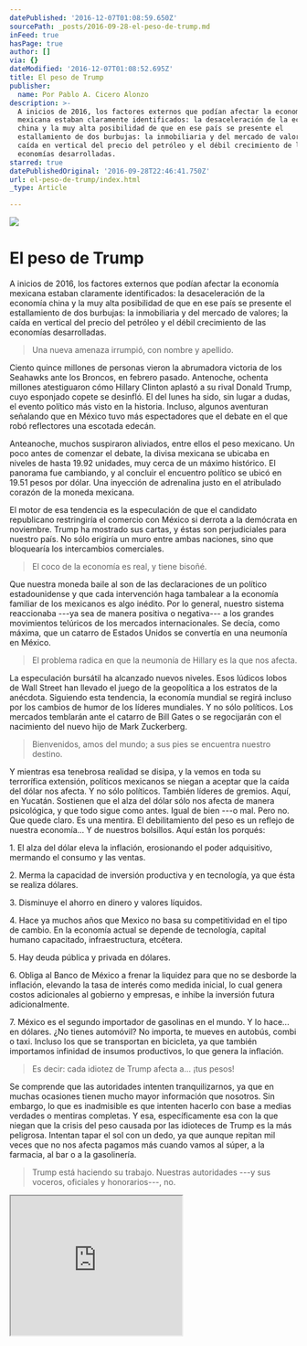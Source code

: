```yaml
---
datePublished: '2016-12-07T01:08:59.650Z'
sourcePath: _posts/2016-09-28-el-peso-de-trump.md
inFeed: true
hasPage: true
author: []
via: {}
dateModified: '2016-12-07T01:08:52.695Z'
title: El peso de Trump
publisher:
  name: Por Pablo A. Cicero Alonzo
description: >-
  A inicios de 2016, los factores externos que podían afectar la economía
  mexicana estaban claramente identificados: la desaceleración de la economía
  china y la muy alta posibilidad de que en ese país se presente el
  estallamiento de dos burbujas: la inmobiliaria y del mercado de valores; la
  caída en vertical del precio del petróleo y el débil crecimiento de las
  economías desarrolladas.
starred: true
datePublishedOriginal: '2016-09-28T22:46:41.750Z'
url: el-peso-de-trump/index.html
_type: Article

---
```

![](https://the-grid-user-content.s3-us-west-2.amazonaws.com/1204400d-e97b-448c-9af0-98614e95a015.jpg)

# El peso de Trump

A inicios de 2016, los factores externos que podían afectar la economía mexicana estaban claramente identificados: la desaceleración de la economía china y la muy alta posibilidad de que en ese país se presente el estallamiento de dos burbujas: la inmobiliaria y del mercado de valores; la caída en vertical del precio del petróleo y el débil crecimiento de las economías desarrolladas.

> Una nueva amenaza irrumpió, con nombre y apellido.

Ciento quince millones de personas vieron la abrumadora victoria de los Seahawks ante los Broncos, en febrero pasado. Antenoche, ochenta millones atestiguaron cómo Hillary Clinton aplastó a su rival Donald Trump, cuyo esponjado copete se desinfló. El del lunes ha sido, sin lugar a dudas, el evento político más visto en la historia. Incluso, algunos aventuran señalando que en México tuvo más espectadores que el debate en el que robó reflectores una escotada edecán.

Anteanoche, muchos suspiraron aliviados, entre ellos el peso mexicano. Un poco antes de comenzar el debate, la divisa mexicana se ubicaba en niveles de hasta 19.92 unidades, muy cerca de un máximo histórico. El panorama fue cambiando, y al concluir el encuentro político se ubicó en 19.51 pesos por dólar. Una inyección de adrenalina justo en el atribulado corazón de la moneda mexicana.

El motor de esa tendencia es la especulación de que el candidato republicano restringiría el comercio con México si derrota a la demócrata en noviembre. Trump ha mostrado sus cartas, y éstas son perjudiciales para nuestro país. No sólo erigiría un muro entre ambas naciones, sino que bloquearía los intercambios comerciales.

> El coco de la economía es real, y tiene bisoñé.

Que nuestra moneda baile al son de las declaraciones de un político estadounidense y que cada intervención haga tambalear a la economía familiar de los mexicanos es algo inédito. Por lo general, nuestro sistema reaccionaba ---ya sea de manera positiva o negativa--- a los grandes movimientos telúricos de los mercados internacionales. Se decía, como máxima, que un catarro de Estados Unidos se convertía en una neumonía en México.

> El problema radica en que la neumonía de Hillary es la que nos afecta.

La especulación bursátil ha alcanzado nuevos niveles. Esos lúdicos lobos de Wall Street han llevado el juego de la geopolítica a los estratos de la anécdota. Siguiendo esta tendencia, la economía mundial se regirá incluso por los cambios de humor de los líderes mundiales. Y no sólo políticos. Los mercados temblarán ante el catarro de Bill Gates o se regocijarán con el nacimiento del nuevo hijo de Mark Zuckerberg.

> Bienvenidos, amos del mundo; a sus pies se encuentra nuestro destino.

Y mientras esa tenebrosa realidad se disipa, y la vemos en toda su terrorífica extensión, políticos mexicanos se niegan a aceptar que la caída del dólar nos afecta. Y no sólo políticos. También líderes de gremios. Aquí, en Yucatán. Sostienen que el alza del dólar sólo nos afecta de manera psicológica, y que todo sigue como antes. Igual de bien ---o mal. Pero no. Que quede claro. Es una mentira. El debilitamiento del peso es un reflejo de nuestra economía... Y de nuestros bolsillos. Aquí están los porqués:

1\. El alza del dólar eleva la inflación, erosionando el poder adquisitivo, mermando el consumo y las ventas.

2\. Merma la capacidad de inversión productiva y en tecnología, ya que ésta se realiza dólares.

3\. Disminuye el ahorro en dinero y valores líquidos.

4\. Hace ya muchos años que Mexico no basa su competitividad en el tipo de cambio. En la economía actual se depende de tecnología, capital humano capacitado, infraestructura, etcétera.

5\. Hay deuda pública y privada en dólares.

6\. Obliga al Banco de México a frenar la liquidez para que no se desborde la inflación, elevando la tasa de interés como medida inicial, lo cual genera costos adicionales al gobierno y empresas, e inhibe la inversión futura adicionalmente.

7\. México es el segundo importador de gasolinas en el mundo. Y lo hace... en dólares. ¿No tienes automóvil? No importa, te mueves en autobús, combi o taxi. Incluso los que se transportan en bicicleta, ya que también importamos infinidad de insumos productivos, lo que genera la inflación.

> Es decir: cada idiotez de Trump afecta a... ¡tus pesos!

Se comprende que las autoridades intenten tranquilizarnos, ya que en muchas ocasiones tienen mucho mayor información que nosotros. Sin embargo, lo que es inadmisible es que intenten hacerlo con base a medias verdades o mentiras completas. Y esa, específicamente esa con la que niegan que la crisis del peso causada por las idioteces de Trump es la más peligrosa. Intentan tapar el sol con un dedo, ya que aunque repitan mil veces que no nos afecta pagamos más cuando vamos al súper, a la farmacia, al bar o a la gasolinería.

> Trump está haciendo su trabajo. Nuestras autoridades ---y sus voceros, oficiales y honorarios---, no.

<iframe src="https://the-grid.github.io/ed-userhtml/?g=eJxNkVFLwzAQx9_7KUIF18KaqCCKbQcOfBBkT76JSJZctnRtUnJpcYjf3evWgW93uV_-d_e_StuRWV2nZlsE72O6qgQ9rZIKVbB9XGVmcCpa7zK9ZLgkNmc_CWOjDKyh3DTIaqb5DuJLCx24iOvju9xtZAcZ5h83nyXR1rDsP7M-vuqMpHIWIA7BTcwspALICDNHCiUVuNVUs_qMcQyK0lQI5Z0DFbmRCrbeH7iDKAC_3p4F6gNv8OrbbLu2vr0eISAtUY93_CGdZGhu3stAPTZeA7cOIcQ1GB8gm_fKy-Q3014N0yRLtjg7sqDo0q9okPos8rysxOxXUk2OqlYinkxVvjuZkjItoyz2AUyd7mPs8UmIuIddsJpLK8Kj7AS0RQ_oCw1FDEPXz58chR4jCd5f7vMHsMiR9w" height="244" style=""></iframe>